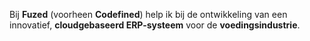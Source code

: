 Bij **Fuzed** (voorheen **Codefined**) help ik bij de ontwikkeling van een innovatief, **cloudgebaseerd ERP-systeem** voor de **voedingsindustrie**.
